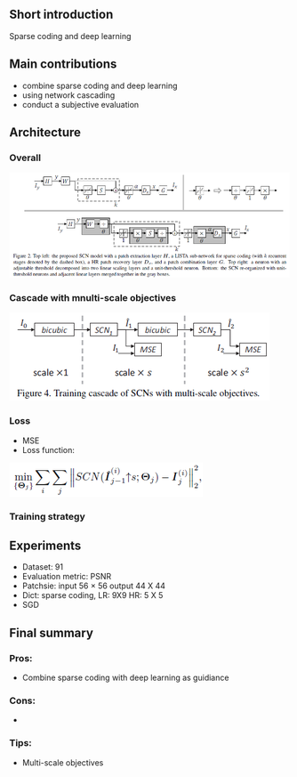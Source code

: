 ## Short introduction
Sparse coding and deep learning
## Main contributions
- combine sparse coding and deep learning
- using network cascading
- conduct a subjective evaluation
## Architecture
### Overall
![alt text](Arch.PNG)

### Cascade with mnulti-scale objectives
![alt text](Cascade.PNG)


### Loss
- MSE
- Loss function:

![alt text](loss.PNG)

### Training strategy


## Experiments
- Dataset: 91
- Evaluation metric: PSNR
- Patchsie: input 56 × 56 output 44 X 44
- Dict: sparse coding, LR: 9X9 HR: 5 X 5
- SGD


## Final summary
### Pros:
- Combine sparse coding with deep learning as guidiance

### Cons:
- 
### Tips:
- Multi-scale objectives

